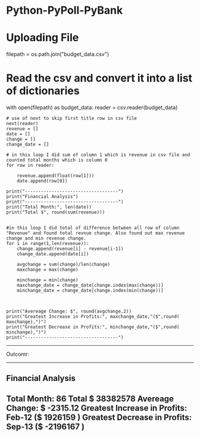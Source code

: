 # Python-PyPoll-PyBank

# Uploading File
filepath = os.path.join("budget_data.csv")


# Read the csv and convert it into a list of dictionaries
with open(filepath) as budget_data:
    reader = csv.reader(budget_data)

    # use of next to skip first title row in csv file
    next(reader) 
    revenue = []
    date = []
    change = []
    change_date = []

    # in this loop I did sum of column 1 which is revenue in csv file and counted total months which is column 0 
    for row in reader:

        revenue.append(float(row[1]))
        date.append(row[0])
    
    print("-----------------------------------")
    print("Financial Analysis")
    print("-----------------------------------")
    print("Total Month:", len(date))
    print("Total $", round(sum(revenue)))


    #in this loop I did total of difference between all row of column "Revenue" and found total revnue change. Also found out max revenue change and min revenue change. 
    for i in range(1,len(revenue)):
        change.append(revenue[i] - revenue[i-1])   
        change_date.append(date[i])

        avgchange = sum(change)/len(change)
        maxchange = max(change)

        minchange = min(change)
        maxchange_date = change_date[change.index(max(change))]
        minchange_date = change_date[change.index(min(change))]
      


    print("Avereage Change: $", round(avgchange,2))
    print("Greatest Increase in Profits:", maxchange_date,"($",round( maxchange),")")
    print("Greatest Decrease in Profits:", minchange_date,"($",round( minchange),")")
    print("-----------------------------------")

-------------------------------------------------------------------------------------------------------------------------
Outcomr:


-----------------------------------
Financial Analysis
-----------------------------------
Total Month: 86
Total $ 38382578
Avereage Change: $ -2315.12
Greatest Increase in Profits: Feb-12 ($ 1926159 )
Greatest Decrease in Profits: Sep-13 ($ -2196167 )
-----------------------------------

